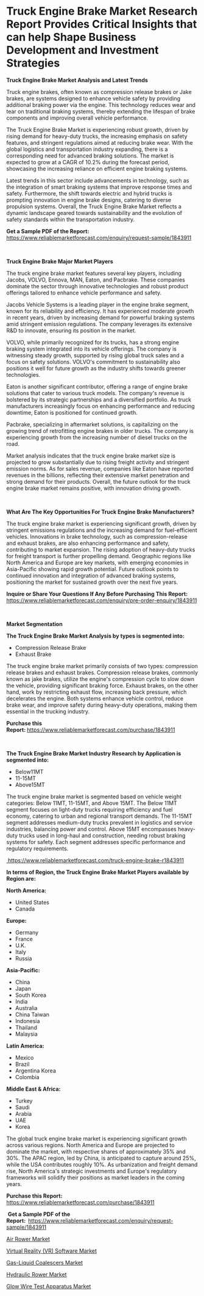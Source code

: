 <p><h1>Truck Engine Brake Market Research Report Provides Critical Insights that can help Shape Business Development and Investment Strategies</h1></p><p><strong>Truck Engine Brake Market Analysis and Latest Trends</strong></p>
<p><p>Truck engine brakes, often known as compression release brakes or Jake brakes, are systems designed to enhance vehicle safety by providing additional braking power via the engine. This technology reduces wear and tear on traditional braking systems, thereby extending the lifespan of brake components and improving overall vehicle performance.</p><p>The Truck Engine Brake Market is experiencing robust growth, driven by rising demand for heavy-duty trucks, the increasing emphasis on safety features, and stringent regulations aimed at reducing brake wear. With the global logistics and transportation industry expanding, there is a corresponding need for advanced braking solutions. The market is expected to grow at a CAGR of 10.2% during the forecast period, showcasing the increasing reliance on efficient engine braking systems.</p><p>Latest trends in this sector include advancements in technology, such as the integration of smart braking systems that improve response times and safety. Furthermore, the shift towards electric and hybrid trucks is prompting innovation in engine brake designs, catering to diverse propulsion systems. Overall, the Truck Engine Brake Market reflects a dynamic landscape geared towards sustainability and the evolution of safety standards within the transportation industry.</p></p>
<p><strong>Get a Sample PDF of the Report:&nbsp;</strong> <a href="https://www.reliablemarketforecast.com/enquiry/request-sample/1843911?utm_campaign=1568&utm_medium=2&utm_source=Github&utm_content=ia&utm_term=02112024&utm_id=truck-engine-brake">https://www.reliablemarketforecast.com/enquiry/request-sample/1843911</a></p>
<p>&nbsp;</p>
<p><strong>Truck Engine Brake Major Market Players</strong></p>
<p><p>The truck engine brake market features several key players, including Jacobs, VOLVO, Ennova, MAN, Eaton, and Pacbrake. These companies dominate the sector through innovative technologies and robust product offerings tailored to enhance vehicle performance and safety.</p><p>Jacobs Vehicle Systems is a leading player in the engine brake segment, known for its reliability and efficiency. It has experienced moderate growth in recent years, driven by increasing demand for powerful braking systems amid stringent emission regulations. The company leverages its extensive R&D to innovate, ensuring its position in the market.</p><p>VOLVO, while primarily recognized for its trucks, has a strong engine braking system integrated into its vehicle offerings. The company is witnessing steady growth, supported by rising global truck sales and a focus on safety solutions. VOLVO's commitment to sustainability also positions it well for future growth as the industry shifts towards greener technologies.</p><p>Eaton is another significant contributor, offering a range of engine brake solutions that cater to various truck models. The company's revenue is bolstered by its strategic partnerships and a diversified portfolio. As truck manufacturers increasingly focus on enhancing performance and reducing downtime, Eaton is positioned for continued growth.</p><p>Pacbrake, specializing in aftermarket solutions, is capitalizing on the growing trend of retrofitting engine brakes in older trucks. The company is experiencing growth from the increasing number of diesel trucks on the road.</p><p>Market analysis indicates that the truck engine brake market size is projected to grow substantially due to rising freight activity and stringent emission norms. As for sales revenue, companies like Eaton have reported revenues in the billions, reflecting their extensive market penetration and strong demand for their products. Overall, the future outlook for the truck engine brake market remains positive, with innovation driving growth.</p></p>
<p>&nbsp;</p>
<p><strong>What Are The Key Opportunities For Truck Engine Brake Manufacturers?</strong></p>
<p><p>The truck engine brake market is experiencing significant growth, driven by stringent emissions regulations and the increasing demand for fuel-efficient vehicles. Innovations in brake technology, such as compression-release and exhaust brakes, are also enhancing performance and safety, contributing to market expansion. The rising adoption of heavy-duty trucks for freight transport is further propelling demand. Geographic regions like North America and Europe are key markets, with emerging economies in Asia-Pacific showing rapid growth potential. Future outlook points to continued innovation and integration of advanced braking systems, positioning the market for sustained growth over the next five years.</p></p>
<p><strong>Inquire or Share Your Questions If Any Before Purchasing This Report:</strong> <a href="https://www.reliablemarketforecast.com/enquiry/pre-order-enquiry/1843911?utm_campaign=1568&utm_medium=2&utm_source=Github&utm_content=ia&utm_term=02112024&utm_id=truck-engine-brake">https://www.reliablemarketforecast.com/enquiry/pre-order-enquiry/1843911</a></p>
<p>&nbsp;</p>
<p><strong>Market Segmentation</strong></p>
<p><strong>The Truck Engine Brake Market Analysis by types is segmented into:</strong></p>
<p><ul><li>Compression Release Brake</li><li>Exhaust Brake</li></ul></p>
<p><p>The truck engine brake market primarily consists of two types: compression release brakes and exhaust brakes. Compression release brakes, commonly known as jake brakes, utilize the engine's compression cycle to slow down the vehicle, providing significant braking force. Exhaust brakes, on the other hand, work by restricting exhaust flow, increasing back pressure, which decelerates the engine. Both systems enhance vehicle control, reduce brake wear, and improve safety during heavy-duty operations, making them essential in the trucking industry.</p></p>
<p><strong>Purchase this Report:&nbsp;</strong><a href="https://www.reliablemarketforecast.com/purchase/1843911?utm_campaign=1568&utm_medium=2&utm_source=Github&utm_content=ia&utm_term=02112024&utm_id=truck-engine-brake">https://www.reliablemarketforecast.com/purchase/1843911</a></p>
<p>&nbsp;</p>
<p><strong>The Truck Engine Brake Market Industry Research by Application is segmented into:</strong></p>
<p><ul><li>Below11MT</li><li>11-15MT</li><li>Above15MT</li></ul></p>
<p><p>The truck engine brake market is segmented based on vehicle weight categories: Below 11MT, 11-15MT, and Above 15MT. The Below 11MT segment focuses on light-duty trucks requiring efficiency and fuel economy, catering to urban and regional transport demands. The 11-15MT segment addresses medium-duty trucks prevalent in logistics and service industries, balancing power and control. Above 15MT encompasses heavy-duty trucks used in long-haul and construction, needing robust braking systems for safety. Each segment addresses specific performance and regulatory requirements.</p></p>
<p><a href="https://www.reliablemarketforecast.com/truck-engine-brake-r1843911?utm_campaign=1568&utm_medium=2&utm_source=Github&utm_content=ia&utm_term=02112024&utm_id=truck-engine-brake">&nbsp;https://www.reliablemarketforecast.com/truck-engine-brake-r1843911</a></p>
<p><strong>In terms of Region, the Truck Engine Brake Market Players available by Region are:</strong></p>
<p>
    <p> <strong> North America: </strong>
        <ul>
            <li>United States</li>
            <li>Canada</li>
        </ul>
        </p> 
    <p> <strong> Europe: </strong>
        <ul>
            <li>Germany</li>
            <li>France</li>
            <li>U.K.</li>
            <li>Italy</li>
            <li>Russia</li>
        </ul>
        </p> 
    <p> <strong> Asia-Pacific: </strong>
        <ul>
            <li>China</li>
            <li>Japan</li>
            <li>South Korea</li>
            <li>India</li>
            <li>Australia</li>
            <li>China Taiwan</li>
            <li>Indonesia</li>
            <li>Thailand</li>
            <li>Malaysia</li>
        </ul>
        </p> 
    <p> <strong> Latin America: </strong>
        <ul>
            <li>Mexico</li>
            <li>Brazil</li>
            <li>Argentina Korea</li>
            <li>Colombia</li>
        </ul>
        </p> 
    <p> <strong> Middle East & Africa: </strong>
        <ul>
            <li>Turkey</li>
            <li>Saudi</li>
            <li>Arabia</li>
            <li>UAE</li>
            <li>Korea</li>
        </ul>
    </p>
    </p>
<p><p>The global truck engine brake market is experiencing significant growth across various regions. North America and Europe are projected to dominate the market, with respective shares of approximately 35% and 30%. The APAC region, led by China, is anticipated to capture around 25%, while the USA contributes roughly 10%. As urbanization and freight demand rise, North America's strategic investments and Europe's regulatory frameworks will solidify their positions as market leaders in the coming years.</p></p>
<p><strong>Purchase this Report: </strong><a href="https://www.reliablemarketforecast.com/purchase/1843911?utm_campaign=1568&utm_medium=2&utm_source=Github&utm_content=ia&utm_term=02112024&utm_id=truck-engine-brake">https://www.reliablemarketforecast.com/purchase/1843911</a></p>
<p>&nbsp;<strong>Get a Sample PDF of the Report:&nbsp;&nbsp;</strong><a href="https://www.reliablemarketforecast.com/enquiry/request-sample/1843911?utm_campaign=1568&utm_medium=2&utm_source=Github&utm_content=ia&utm_term=02112024&utm_id=truck-engine-brake">https://www.reliablemarketforecast.com/enquiry/request-sample/1843911</a></p>
<p><strong></strong></p>
<p><p><a href="https://www.linkedin.com/pulse/strategic-roadmap-global-air-rower-market-insights-opportunities-p635f?utm_campaign=1568&utm_medium=2&utm_source=Github&utm_content=ia&utm_term=02112024&utm_id=truck-engine-brake">Air Rower Market</a></p><p><a href="https://www.linkedin.com/pulse/virtual-reality-vr-software-market-trends-insights-type-soiee?utm_campaign=1568&utm_medium=2&utm_source=Github&utm_content=ia&utm_term=02112024&utm_id=truck-engine-brake">Virtual Reality (VR) Software Market</a></p><p><a href="https://issuu.com/reportprime-2/docs/gas-liquid-coalescers-market-size-2_2f70b9ef495f1a?utm_campaign=1568&utm_medium=2&utm_source=Github&utm_content=ia&utm_term=02112024&utm_id=truck-engine-brake">Gas-Liquid Coalescers Market</a></p><p><a href="https://www.linkedin.com/pulse/hydraulic-rower-market-trends-detailed-study-its-segmentation-9v0tf?utm_campaign=1568&utm_medium=2&utm_source=Github&utm_content=ia&utm_term=02112024&utm_id=truck-engine-brake">Hydraulic Rower Market</a></p><p><a href="https://www.linkedin.com/pulse/comprehensive-glow-wire-test-apparatus-market-report-segmentation-ezm5f?utm_campaign=1568&utm_medium=2&utm_source=Github&utm_content=ia&utm_term=02112024&utm_id=truck-engine-brake">Glow Wire Test Apparatus Market</a></p></p>